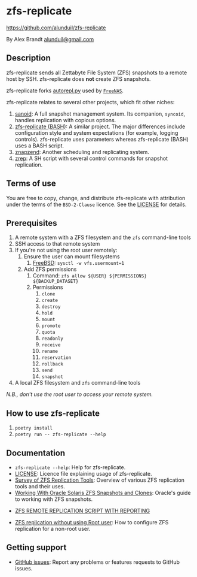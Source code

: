 <!-- vale RedHat.Headings = NO -->
# zfs-replicate
<!-- vale RedHat.Headings = YES -->

<https://github.com/alunduil/zfs-replicate>

By Alex Brandt <alunduil@gmail.com>

## Description

zfs-replicate sends all Zettabyte File System (ZFS) snapshots to a remote host by SSH.  zfs-replicate
does **not** create ZFS snapshots.

zfs-replicate forks [autorepl.py] used by [`FreeNAS`].

zfs-replicate relates to several other projects, which fit other niches:

1. [sanoid]: A full snapshot management system. Its companion,
   `syncoid`, handles replication with copious options.
1. [zfs-replicate (BASH)]: A similar project. The major differences include
   configuration style and system expectations (for example, logging controls).
   zfs-replicate uses parameters whereas zfs-replicate (BASH) uses a BASH script.
1. [znapzend]: Another scheduling and replicating system.
1. [zrep]: A SH script with several control commands for snapshot replication.

## Terms of use

You are free to copy, change, and distribute zfs-replicate with attribution
under the terms of the `BSD-2-Clause` licence. See the [LICENSE] for details.

## Prerequisites

1. A remote system with a ZFS filesystem and the `zfs` command-line tools
1. SSH access to that remote system
1. If you're not using the root user remotely:
   1. Ensure the user can mount filesystems
      1. [FreeBSD]: `sysctl -w vfs.usermount=1`
   1. Add ZFS permissions
      1. Command: `zfs allow ${USER} ${PERMISSIONS} ${BACKUP_DATASET}`
      1. Permissions
         1. `clone`
         1. `create`
         1. `destroy`
         1. `hold`
         1. `mount`
         1. `promote`
         1. `quota`
         1. `readonly`
         1. `receive`
         1. `rename`
         1. `reservation`
         1. `rollback`
         1. `send`
         1. `snapshot`
1. A local ZFS filesystem and `zfs` command-line tools

_N.B., don't use the root user to access your remote system._

## How to use zfs-replicate

1. `poetry install`
1. `poetry run -- zfs-replicate --help`

## Documentation

* `zfs-replicate --help`: Help for zfs-replicate.
* [LICENSE]: Licence file explaining usage of zfs-replicate.
* [Survey of ZFS Replication Tools][survey]: Overview of various ZFS replication
  tools and their uses.
* [Working With Oracle Solaris ZFS Snapshots and Clones]: Oracle's guide to
  working with ZFS snapshots.
<!-- vale RedHat.Definitions = NO -->
* [ZFS REMOTE REPLICATION SCRIPT WITH REPORTING]
<!-- vale RedHat.Definitions = YES -->
* [ZFS replication without using Root user]: How to configure ZFS replication
  for a non-root user.

## Getting support

* [GitHub issues]: Report any problems or features requests to GitHub issues.

[autorepl.py]: https://github.com/freenas/freenas/blob/master/gui/tools/autorepl.py
[FreeBSD]: https://www.freebsd.org/
[`FreeNAS`]: http://www.freenas.org/
[GitHub issues]: https://github.com/alunduil/zfs-replicate/issues
[LICENSE]: ./LICENSE
[sanoid]: https://github.com/jimsalterjrs/sanoid
[survey]: https://www.reddit.com/r/zfs/comments/7fqu1y/a_small_survey_of_zfs_remote_replication_tools/
[Working With Oracle Solaris ZFS Snapshots and Clones]: https://docs.oracle.com/cd/E26505_01/html/E37384/gavvx.html#scrolltoc
[ZFS REMOTE REPLICATION SCRIPT WITH REPORTING]: https://techblog.jeppson.org/2014/10/zfs-remote-replication-script-with-reporting/
[zfs-replicate (BASH)]: https://github.com/leprechau/zfs-replicate
[ZFS replication without using Root user]: https://forums.freenas.org/index.php?threads/zfs-replication-without-using-root-user.21731/
[znapzend]: http://www.znapzend.org/
[zrep]: http://www.bolthole.com/solaris/zrep/

